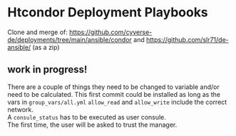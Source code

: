 # Htcondor Deployment Playbooks

Clone and merge of:
https://github.com/cyverse-de/deployments/tree/main/ansible/condor and
https://github.com/slr71/de-ansible/ (as a zip)

## work in progress!

There are a couple of things they need to be changed to variable and/or need to be calculated.
This first commit could be installed as long as the vars in `group_vars/all.yml`
`allow_read` and `allow_write` include the correct network.  
A `consule_status` has to be executed as user consule.  
The first time, the user will be asked to trust the manager.
